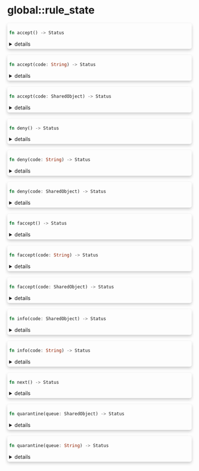 # global::rule_state



<div markdown="span" style='box-shadow: 0 4px 8px 0 rgba(0,0,0,0.2); padding: 5px; border-radius: 5px;'>

```rust
fn accept() -> Status
```

<details>
<summary markdown="span"> details </summary>

Return a [`Status::Accept`] with the default code associated
</details>

</div>
</br>


<div markdown="span" style='box-shadow: 0 4px 8px 0 rgba(0,0,0,0.2); padding: 5px; border-radius: 5px;'>

```rust
fn accept(code: String) -> Status
```

<details>
<summary markdown="span"> details </summary>

Return a [`Status::Accept`] with `code`

# Errors

* `code` is not a valid code
</details>

</div>
</br>


<div markdown="span" style='box-shadow: 0 4px 8px 0 rgba(0,0,0,0.2); padding: 5px; border-radius: 5px;'>

```rust
fn accept(code: SharedObject) -> Status
```

<details>
<summary markdown="span"> details </summary>

Return a [`Status::Accept`] with `code`

# Errors

* `code` is not a valid code
</details>

</div>
</br>


<div markdown="span" style='box-shadow: 0 4px 8px 0 rgba(0,0,0,0.2); padding: 5px; border-radius: 5px;'>

```rust
fn deny() -> Status
```

<details>
<summary markdown="span"> details </summary>

Return a [`Status::Deny`] with the default code associated
</details>

</div>
</br>


<div markdown="span" style='box-shadow: 0 4px 8px 0 rgba(0,0,0,0.2); padding: 5px; border-radius: 5px;'>

```rust
fn deny(code: String) -> Status
```

<details>
<summary markdown="span"> details </summary>

Return a [`Status::Deny`] with `code`

# Errors

* `code` is not a valid code
</details>

</div>
</br>


<div markdown="span" style='box-shadow: 0 4px 8px 0 rgba(0,0,0,0.2); padding: 5px; border-radius: 5px;'>

```rust
fn deny(code: SharedObject) -> Status
```

<details>
<summary markdown="span"> details </summary>

Return a [`Status::Deny`] with `code`

# Errors

* `code` is not a valid code
</details>

</div>
</br>


<div markdown="span" style='box-shadow: 0 4px 8px 0 rgba(0,0,0,0.2); padding: 5px; border-radius: 5px;'>

```rust
fn faccept() -> Status
```

<details>
<summary markdown="span"> details </summary>

Return a [`Status::Faccept`] with the default code associated
</details>

</div>
</br>


<div markdown="span" style='box-shadow: 0 4px 8px 0 rgba(0,0,0,0.2); padding: 5px; border-radius: 5px;'>

```rust
fn faccept(code: String) -> Status
```

<details>
<summary markdown="span"> details </summary>

Return a [`Status::Faccept`] with `code`

# Errors

* `code` is not a valid code
</details>

</div>
</br>


<div markdown="span" style='box-shadow: 0 4px 8px 0 rgba(0,0,0,0.2); padding: 5px; border-radius: 5px;'>

```rust
fn faccept(code: SharedObject) -> Status
```

<details>
<summary markdown="span"> details </summary>

Return a [`Status::Faccept`] with `code`

# Errors

* `code` is not a valid code
</details>

</div>
</br>


<div markdown="span" style='box-shadow: 0 4px 8px 0 rgba(0,0,0,0.2); padding: 5px; border-radius: 5px;'>

```rust
fn info(code: SharedObject) -> Status
```

<details>
<summary markdown="span"> details </summary>

Return a [`Status::Info`] with `code`

# Errors

* `code` is not a valid code
</details>

</div>
</br>


<div markdown="span" style='box-shadow: 0 4px 8px 0 rgba(0,0,0,0.2); padding: 5px; border-radius: 5px;'>

```rust
fn info(code: String) -> Status
```

<details>
<summary markdown="span"> details </summary>

Return a [`Status::Info`] with `code`

# Errors

* `code` is not a valid code
</details>

</div>
</br>


<div markdown="span" style='box-shadow: 0 4px 8px 0 rgba(0,0,0,0.2); padding: 5px; border-radius: 5px;'>

```rust
fn next() -> Status
```

<details>
<summary markdown="span"> details </summary>

Return a [`Status::Next`]
</details>

</div>
</br>


<div markdown="span" style='box-shadow: 0 4px 8px 0 rgba(0,0,0,0.2); padding: 5px; border-radius: 5px;'>

```rust
fn quarantine(queue: SharedObject) -> Status
```

<details>
<summary markdown="span"> details </summary>

Return a [`Status::Quarantine`] with `queue`

# Errors

* a mutex is poisoned
</details>

</div>
</br>


<div markdown="span" style='box-shadow: 0 4px 8px 0 rgba(0,0,0,0.2); padding: 5px; border-radius: 5px;'>

```rust
fn quarantine(queue: String) -> Status
```

<details>
<summary markdown="span"> details </summary>

Return a [`Status::Quarantine`] with `queue`

# Errors

* a mutex is poisoned
</details>

</div>
</br>

